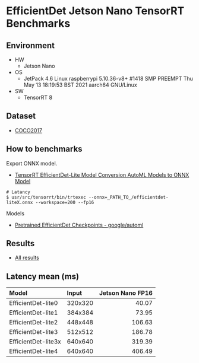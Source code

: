 # EfficientDet Jetson Nano TensorRT Benchmarks

## Environment

- HW
  - Jetson Nano
- OS
  - JetPack 4.6
    Linux raspberrypi 5.10.36-v8+ #1418 SMP PREEMPT Thu May 13 18:19:53 BST 2021 aarch64 GNU/Linux
- SW
  - TensorRT 8

## Dataset
- [COCO2017](https://cocodataset.org/#home)

## How to benchmarks
Export ONNX model.
- [TensorRT EfficientDet-Lite Model Conversion AutoML Models to ONNX Model](https://github.com/NobuoTsukamoto/tensorrt-examples/blob/main/cpp/efficientdet/Export_EfficientDetLite_TensorRT.ipynb)

```
# Latancy
$ usr/src/tensorrt/bin/trtexec --onnx=_PATH_TO_/efficientdet-liteX.onnx --workspace=200 --fp16
```

Models
- [Pretrained EfficientDet Checkpoints - google/automl](https://github.com/google/automl/tree/42ad3a40d237cb11b0894be69ba5855f41ae645f/efficientdet#2-pretrained-efficientdet-checkpoints)

## Results
- [All results](./results)

## Latency mean (ms)
| Model               |Input  |Jetson Nano FP16 |
|:--------------------|:----  |----------------:|
| EfficientDet-lite0  |320x320|           40.07 |
| EfficientDet-lite1  |384x384|           73.95 |
| EfficientDet-lite2  |448x448|          106.63 |
| EfficientDet-lite3  |512x512|          186.78 |
| EfficientDet-lite3x |640x640|          319.39 |
| EfficientDet-lite4  |640x640|          406.49 |
